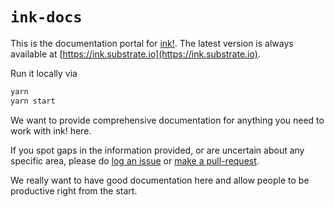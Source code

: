 # `ink-docs`

This is the documentation portal for [ink!](https://github.com/paritytech/ink). The latest version is always available at [https://ink.substrate.io](https://ink.substrate.io).

Run it locally via

```bash
yarn
yarn start
```

We want to provide comprehensive documentation for anything you need to work with ink! here.

If you spot gaps in the information provided, or are uncertain about any
specific area, please do <a href="https://github.com/paritytech/ink-docs/issues">log an issue</a>
or <a href="https://github.com/paritytech/ink-docs/pulls">make a pull-request</a>.

We really want to have good documentation here and allow people to be productive
right from the start.

